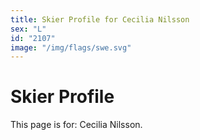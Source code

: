 ```yaml
---
title: Skier Profile for Cecilia Nilsson
sex: "L"
id: "2107"
image: "/img/flags/swe.svg" 
---
```


# Skier Profile

This page is for: Cecilia Nilsson.
    